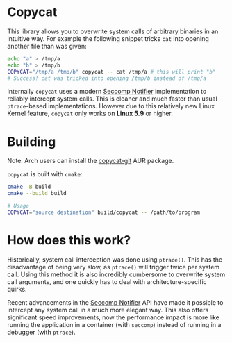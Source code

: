 # Copycat

This library allows you to overwrite system calls of arbitrary binaries in an intuitive way.
For example the following snippet tricks `cat` into opening another file than was given:
```bash
echo "a" > /tmp/a
echo "b" > /tmp/b
COPYCAT="/tmp/a /tmp/b" copycat -- cat /tmp/a # this will print "b"
# Success! cat was tricked into opening /tmp/b instead of /tmp/a
```

Internally `copycat` uses a modern [Seccomp Notifier](https://brauner.github.io/2020/07/23/seccomp-notify.html) implementation to reliably intercept system calls.
This is cleaner and much faster than usual `ptrace`-based implementations. However due to this relatively new Linux Kernel feature, `copycat` only works on **Linux 5.9** or higher.

# Building

Note: Arch users can install the [copycat-git](https://aur.archlinux.org/packages/copycat-git) AUR package.

`copycat` is built with `cmake`:
```bash
cmake -B build
cmake --build build

# Usage
COPYCAT="source destination" build/copycat -- /path/to/program
```

# How does this work?

Historically, system call interception was done using `ptrace()`. This has the disadvantage of being very slow, as `ptrace()` will trigger twice per system call.
Using this method it is also incredibly cumbersome to overwrite system call arguments, and one quickly has to deal with architecture-specific quirks.

Recent advancements in the [Seccomp Notifier](https://people.kernel.org/brauner/the-seccomp-notifier-cranking-up-the-crazy-with-bpf) API have made it possible to intercept any system call in a much more elegant way.
This also offers significant speed improvements, now the performance impact is more like running the application in a container (with `seccomp`) instead of running in a debugger (with `ptrace`).

